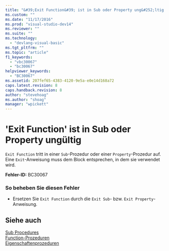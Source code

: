 ```yaml
---
title: "&#39;Exit Function&#39; ist in Sub oder Property ung&#252;ltig | Microsoft Docs"
ms.custom: ""
ms.date: "11/17/2016"
ms.prod: "visual-studio-dev14"
ms.reviewer: ""
ms.suite: ""
ms.technology: 
  - "devlang-visual-basic"
ms.tgt_pltfrm: ""
ms.topic: "article"
f1_keywords: 
  - "vbc30067"
  - "bc30067"
helpviewer_keywords: 
  - "BC30067"
ms.assetid: 207fef65-4383-4120-9e5a-e0e14d168a72
caps.latest.revision: 8
caps.handback.revision: 8
author: "stevehoag"
ms.author: "shoag"
manager: "wpickett"
---
```

# &#39;Exit Function&#39; ist in Sub oder Property ung&#252;ltig
`Exit Function` tritt in einer `Sub`\-Prozedur oder einer `Property`\-Prozedur auf. Eine `Exit`\-Anweisung muss dem Block entsprechen, in dem sie verwendet wird.  
  
 **Fehler\-ID:** BC30067  
  
### So beheben Sie diesen Fehler  
  
-   Ersetzen Sie `Exit Function` durch die `Exit Sub`\- bzw. `Exit Property`\-Anweisung.  
  
## Siehe auch  
 [Sub Procedures](../../visual-basic/programming-guide/language-features/procedures/sub-procedures.md)   
 [Function\-Prozeduren](../../visual-basic/programming-guide/language-features/procedures/function-procedures.md)   
 [Eigenschaftenprozeduren](../../visual-basic/programming-guide/language-features/procedures/property-procedures.md)